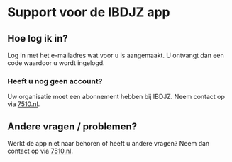 # Support voor de IBDJZ app

## Hoe log ik in?
Log in met het e-mailadres wat voor u is aangemaakt. U ontvangt dan een code waardoor u wordt ingelogd.

### Heeft u nog geen account?
Uw organisatie moet een abonnement hebben bij IBDJZ. Neem contact op via [7510.nl](https://www.7510.nl).

## Andere vragen / problemen?
Werkt de app niet naar behoren of heeft u andere vragen? Neem dan contact op via [7510.nl](https://www.7510.nl).
